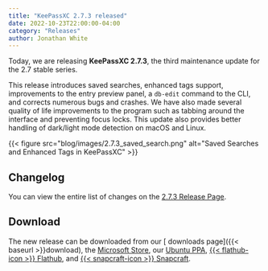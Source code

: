 ```yaml
---
title: "KeePassXC 2.7.3 released"
date: 2022-10-23T22:00:00-04:00
category: "Releases"
author: Jonathan White
---
```


Today, we are releasing **KeePassXC 2.7.3**, the third maintenance update for the 2.7 stable series.

This release introduces saved searches, enhanced tags support, improvements to the entry preview panel,
a `db-edit` command to the CLI, and corrects numerous bugs and crashes. We have also made several quality
of life improvements to the program such as tabbing around the interface and preventing focus locks. This
update also provides better handling of dark/light mode detection on macOS and Linux.

<!--more-->

{{< figure src="blog/images/2.7.3_saved_search.png" alt="Saved Searches and Enhanced Tags in KeePassXC" >}}

## Changelog

You can view the entire list of changes on the [<i class="fa-brands fa-github"></i>  2.7.3 Release Page](https://github.com/keepassxreboot/keepassxc/releases/tag/2.7.3).

## Download

The new release can be downloaded from our
[<i class="fa-solid fa-download"></i> downloads page]({{< baseurl >}}download),
the [<i class="fa-brands fa-microsoft"></i> Microsoft Store](https://apps.microsoft.com/store/detail/keepassxc/XP8K2L36VP0QMB),
our [<i class="fa-brands fa-ubuntu"></i> Ubuntu PPA](https://launchpad.net/~phoerious/+archive/ubuntu/keepassxc/),
[{{< flathub-icon >}}  Flathub](https://flathub.org/apps/org.keepassxc.KeePassXC), and
[{{< snapcraft-icon >}} Snapcraft](https://snapcraft.io/keepassxc/).
